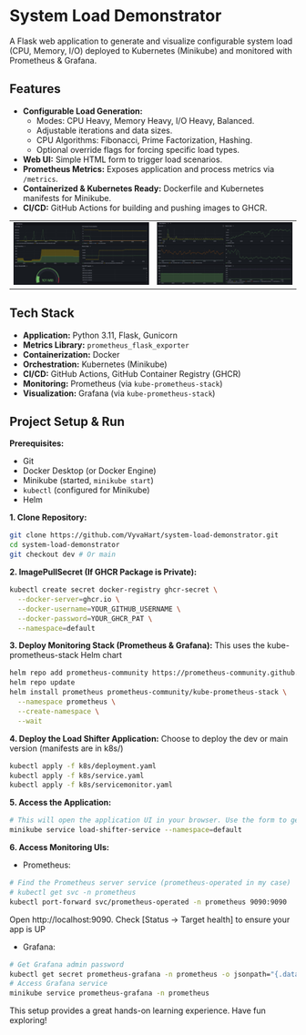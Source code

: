 # System Load Demonstrator

A Flask web application to generate and visualize configurable system load (CPU, Memory, I/O) deployed to Kubernetes (Minikube) and monitored with Prometheus & Grafana.

## Features

*   **Configurable Load Generation:**
    *   Modes: CPU Heavy, Memory Heavy, I/O Heavy, Balanced.
    *   Adjustable iterations and data sizes.
    *   CPU Algorithms: Fibonacci, Prime Factorization, Hashing.
    *   Optional override flags for forcing specific load types.
*   **Web UI:** Simple HTML form to trigger load scenarios.
*   **Prometheus Metrics:** Exposes application and process metrics via `/metrics`.
*   **Containerized & Kubernetes Ready:** Dockerfile and Kubernetes manifests for Minikube.
*   **CI/CD:** GitHub Actions for building and pushing images to GHCR.

<table>
  <tr>
    <td align="center"><img src="https://github.com/VyvaHart/system-load-demonstrator/blob/main/assets/app_metrics.jpg" width="100%"></td>
    <td align="center"><img src="https://github.com/VyvaHart/system-load-demonstrator/blob/main/assets/node_metrics.jpg" width="100%"></td>
  </tr>
</table>

## Tech Stack

*   **Application:** Python 3.11, Flask, Gunicorn
*   **Metrics Library:** `prometheus_flask_exporter`
*   **Containerization:** Docker
*   **Orchestration:** Kubernetes (Minikube)
*   **CI/CD:** GitHub Actions, GitHub Container Registry (GHCR)
*   **Monitoring:** Prometheus (via `kube-prometheus-stack`)
*   **Visualization:** Grafana (via `kube-prometheus-stack`)

## Project Setup & Run

**Prerequisites:**
*   Git
*   Docker Desktop (or Docker Engine)
*   Minikube (started, `minikube start`)
*   `kubectl` (configured for Minikube)
*   Helm

**1. Clone Repository:**
```bash
git clone https://github.com/VyvaHart/system-load-demonstrator.git
cd system-load-demonstrator
git checkout dev # Or main
```

**2. ImagePullSecret (If GHCR Package is Private):**
```bash
kubectl create secret docker-registry ghcr-secret \
  --docker-server=ghcr.io \
  --docker-username=YOUR_GITHUB_USERNAME \
  --docker-password=YOUR_GHCR_PAT \
  --namespace=default
```
**3. Deploy Monitoring Stack (Prometheus & Grafana):**
This uses the kube-prometheus-stack Helm chart
```bash
helm repo add prometheus-community https://prometheus-community.github.io/helm-charts
helm repo update
helm install prometheus prometheus-community/kube-prometheus-stack \
  --namespace prometheus \
  --create-namespace \
  --wait
```
**4. Deploy the Load Shifter Application:**
Choose to deploy the dev or main version (manifests are in k8s/)
```bash
kubectl apply -f k8s/deployment.yaml
kubectl apply -f k8s/service.yaml
kubectl apply -f k8s/servicemonitor.yaml
```
**5. Access the Application:**
```bash
# This will open the application UI in your browser. Use the form to generate load
minikube service load-shifter-service --namespace=default
```

**6. Access Monitoring UIs:**
* Prometheus:
```bash
# Find the Prometheus server service (prometheus-operated in my case)
# kubectl get svc -n prometheus
kubectl port-forward svc/prometheus-operated -n prometheus 9090:9090
```
Open http://localhost:9090. Check [Status -> Target health] to ensure your app is UP
* Grafana:
```bash
# Get Grafana admin password
kubectl get secret prometheus-grafana -n prometheus -o jsonpath="{.data.admin-password}" | base64 --decode ; echo
# Access Grafana service
minikube service prometheus-grafana -n prometheus
```

This setup provides a great hands-on learning experience. Have fun exploring!
